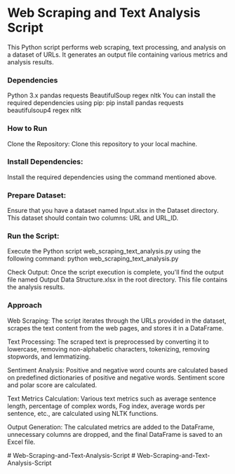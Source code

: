 
# Web Scraping and Text Analysis Script
This Python script performs web scraping, text processing, and analysis on a dataset of URLs. It generates an output file containing various metrics and analysis results.

### Dependencies
Python 3.x
pandas
requests
BeautifulSoup
regex
nltk
You can install the required dependencies using pip:
pip install pandas requests beautifulsoup4 regex nltk

### How to Run
Clone the Repository: Clone this repository to your local machine.

### Install Dependencies: 
Install the required dependencies using the command mentioned above.

### Prepare Dataset: 
Ensure that you have a dataset named Input.xlsx in the Dataset directory. This dataset should contain two columns: URL and URL_ID.

### Run the Script: 
Execute the Python script web_scraping_text_analysis.py using the following command:
python web_scraping_text_analysis.py

Check Output: Once the script execution is complete, you'll find the output file named Output Data Structure.xlsx in the root directory. This file contains the analysis results.

### Approach
Web Scraping: The script iterates through the URLs provided in the dataset, scrapes the text content from the web pages, and stores it in a DataFrame.

Text Processing: The scraped text is preprocessed by converting it to lowercase, removing non-alphabetic characters, tokenizing, removing stopwords, and lemmatizing.

Sentiment Analysis: Positive and negative word counts are calculated based on predefined dictionaries of positive and negative words. Sentiment score and polar score are calculated.

Text Metrics Calculation: Various text metrics such as average sentence length, percentage of complex words, Fog index, average words per sentence, etc., are calculated using NLTK functions.

Output Generation: The calculated metrics are added to the DataFrame, unnecessary columns are dropped, and the final DataFrame is saved to an Excel file.

#   W e b - S c r a p i n g - a n d - T e x t - A n a l y s i s - S c r i p t 
 
 #   W e b - S c r a p i n g - a n d - T e x t - A n a l y s i s - S c r i p t 
